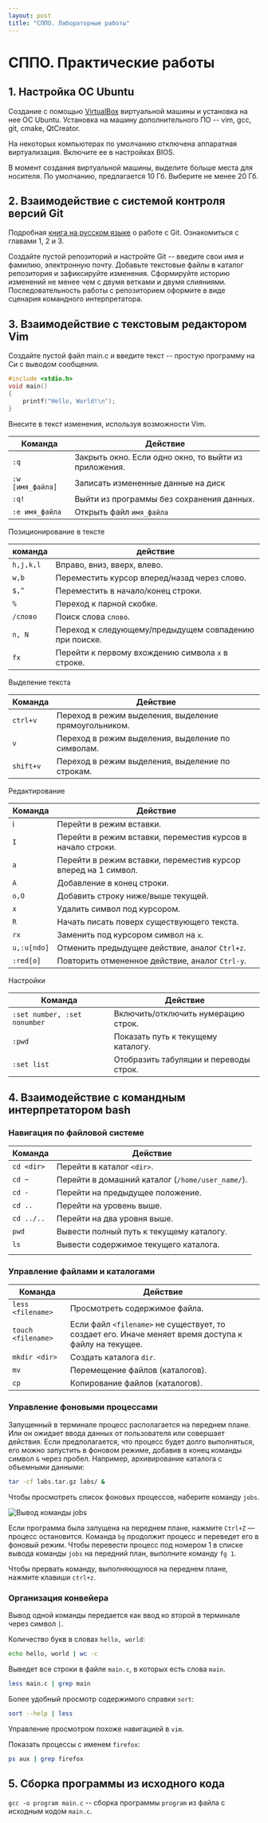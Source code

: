 ```yaml
---
layout: post
title: "СППО. Лабораторные работы"
---
```


# СППО. Практические работы


## 1. Настройка ОС Ubuntu

Создание с помощью [VirtualBox](www.virtualbox.com) виртуальной машины и установка на нее ОС Ubuntu. Установка на машину дополнительного ПО -- vim, gcc, git, cmake, QtCreator.

На некоторых компьютерах по умолчанию отключена аппаратная виртуализация. Включите ее в настройках BIOS.

В момент создания виртуальной машины, выделите больше места для носителя. По умолчанию, предлагается 10 Гб. Выберите не менее 20 Гб.

## 2. Взаимодействие с системой контроля версий Git

Подробная [книга на русском языке](https://git-scm.com/book/ru/v2) о работе с Git. Ознакомиться с главами 1, 2 и 3.

Создайте пустой репозиторий и настройте Git -- введите свои имя и фамилию, электронную почту. Добавьте текстовые файлы в каталог репозитория и зафиксируйте изменения. Сформируйте историю изменений не менее чем с двумя ветками и двумя слияниями. Последовательность работы с репозиторием оформите в виде сценария командного интерпретатора.

## 3. Взаимодействие с текстовым редактором Vim

Создайте пустой файл main.c и введите текст -- простую программу на Си с выводом сообщения.

```c
#include <stdio.h>
void main()
{
    printf("Hello, World!\n");
}
```

Внесите в текст изменения, используя возможности Vim.

| Команда          | Действие                                              |
| ---------------- | ----------------------------------------------------- |
| `:q`             | Закрыть окно. Если одно окно, то выйти из приложения. |
| `:w [имя_файла]` | Записать измененные данные на диск                    |
| `:q!`            | Выйти из программы без сохранения данных.             |
| `:e имя_файла`   | Открыть файл `имя_файла`                              |

Позиционирование в тексте

| команда   | действие                                               |
| --------- | ------------------------------------------------------ |
| `h,j,k,l` | Вправо, вниз, вверх, влево.                            |
| `w,b`     | Переместить курсор вперед/назад через слово.           |
| `$,^`     | Переместить в начало/конец строки.                     |
| `%`       | Переход к парной скобке.                               |
| `/слово`  | Поиск слова `слово`.                                   |
| `n, N`    | Переход к следующему/предыдущем совпадению при поиске. |
| `fx`      | Перейти к первому вхождению символа `x` в строке.      |

Выделение текста

| Команда   | Действие                                              |
| --------- | ----------------------------------------------------- |
| `ctrl+v`  | Переход в режим выделения, выделение прямоугольником. |
| `v`       | Переход в режим выделения, выделение по символам.     |
| `shift+v` | Переход в режим выделения, выделение по строкам.      |

Редактирование

| Команда     | Действие                                                     |
| ----------- | ------------------------------------------------------------ |
| i           | Перейти в режим вставки.                                     |
| `I`         | Перейти в режим вставки, переместив курсов в начало строки.  |
| `a`         | Перейти в режим вставки, переместив курсор вперед на 1 символ. |
| `A`         | Добавление в конец строки.                                   |
| `o,O`       | Добавить строку ниже/выше текущей.                           |
| `x`         | Удалить символ под курсором.                                 |
| `R`         | Начать писать поверх существующего текста.                   |
| `rx`        | Заменить под курсором символ на `x`.                         |
| `u,:u[ndo]` | Отменить предыдущее действие, аналог `Ctrl+z`.               |
| `:red[o]`   | Повторить отмененное действие, аналог `Ctrl-y`.              |

Настройки

| Команда                      | Действие                               |
| ---------------------------- | -------------------------------------- |
| `:set number, :set nonumber` | Включить/отключить нумерацию строк.    |
| `:pwd`                       | Показать путь к текущему каталогу.     |
| `:set list`                  | Отобразить табуляции и переводы строк. |



## 4. Взаимодействие с командным интерпретатором bash

### Навигация по файловой системе

| Команда    | Действие                                         |
| ---------- | ------------------------------------------------ |
| `cd <dir>` | Перейти в каталог `<dir>`.                       |
| `cd ~`     | Перейти в домашний каталог (`/home/user_name/`). |
| `cd -`     | Перейти на предыдущее положение.                 |
| `cd ..`    | Перейти на уровень выше.                         |
| `cd ../..` | Перейти на два уровня выше.                      |
| `pwd`      | Вывести полный путь к текущему каталогу.         |
| `ls`       | Вывести содержимое текущего каталога.            |
|            |                                                  |

### Управление файлами и каталогами

| Команда            | Действие                                                     |
| ------------------ | ------------------------------------------------------------ |
| `less <filename>`  | Просмотреть содержимое файла.                                |
| `touch <filename>` | Если файл `<filename>` не существует, то создает его. Иначе меняет время доступа к файлу на текущее. |
| `mkdir <dir>`      | Создать каталога `dir`.                                      |
| `mv`               | Перемещение файлов (каталогов).                              |
| `cp`               | Копирование файлов (каталогов).                              |

### Управление фоновыми процессами

Запущенный в терминале процесс располагается на переднем плане. Или он ожидает ввода данных от пользователя или совершает действия. Если предполагается, что процесс будет долго выполняться, его можно запустить в фоновом режиме, добавив в конец команды символ `&` через пробел. Например, архивирование каталога с объемными данными:

``` bash
tar -cf labs.tar.gz labs/ &
```

Чтобы просмотреть список фоновых процессов, наберите команду `jobs`.

![Вывод команды `jobs`](images/shell/jobs.png)

Если программа была запущена на переднем плане, нажмите `Ctrl+Z` &mdash; процесс остановится. Команда `bg` продолжит процесс и переведет его в фоновый режим. Чтобы перевести процесс под номером 1 в списке вывода команды `jobs` на передний план, выполните команду `fg 1`.

Чтобы прервать команду, выполняющуюся на переднем плане, нажмите клавиши `ctrl+z`.

### Организация конвейера

Вывод одной команды передается как ввод ко второй в терминале через символ `|`.

Количество букв в словах `hello, world`:

```bash
echo hello, world | wc -c
```

Выведет все строки в файле `main.c`, в которых есть слова `main`.

```bash
less main.c | grep main
```

Более удобный просмотр содержимого справки `sort`:

```bash
sort --help | less
```

Управление просмотром похоже навигацией в `vim`.

Показать процессы с именем `firefox`:

```bash
ps aux | grep firefox
```

## 5. Сборка программы из исходного кода

`gcc -o program main.c` -- сборка программы `program` из файла с исходным кодом `main.c`.

